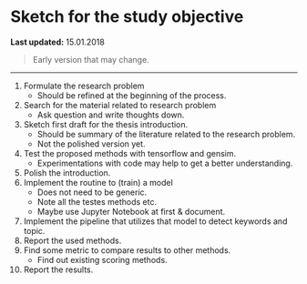 # Sketch for the study objective

**Last updated:** 15.01.2018

> Early version that may change.

---

1. Formulate the research problem
    - Should be refined at the beginning of the process.
2. Search for the material related to research problem
    - Ask question and write thoughts down.
3. Sketch first draft for the thesis introduction.
    - Should be summary of the literature related to the research problem.
    - Not the polished version yet.
4. Test the proposed methods with tensorflow and gensim.
    - Experimentations with code may help to get a better understanding.
5. Polish the introduction.
6. Implement the routine to (train) a model
    - Does not need to be generic.
    - Note all the testes methods etc.
    - Maybe use Jupyter Notebook at first & document.
7. Implement the pipeline that utilizes that model to detect keywords and topic.
8. Report the used methods.
9. Find some metric to compare results to other methods.
    - Find out existing scoring methods.
10. Report the results.
